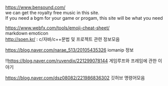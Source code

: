 https://www.bensound.com/   
we can get the royalty free music in this site.    
If you need a bgm for your game or progam, this site will be what you need  

https://www.webfx.com/tools/emoji-cheat-sheet/     
markdown emoticon    
http://soen.kr/ : c/자바/c++문법 및 프로젝트 관련 정보모음     

https://blog.naver.com/narae_513/20105435326 iomanip 정보       
        
!!https://blog.naver.com/ruvendix/221299078144 게임루프와 프레임에 관한 이야기

https://blog.naver.com/dsz08082/221986836302 깃허브 명령어모음
